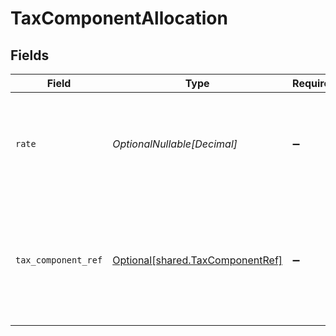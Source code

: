 # TaxComponentAllocation


## Fields

| Field                                                                                            | Type                                                                                             | Required                                                                                         | Description                                                                                      |
| ------------------------------------------------------------------------------------------------ | ------------------------------------------------------------------------------------------------ | ------------------------------------------------------------------------------------------------ | ------------------------------------------------------------------------------------------------ |
| `rate`                                                                                           | *OptionalNullable[Decimal]*                                                                      | :heavy_minus_sign:                                                                               | Tax amount on order line sale as available from source commerce software.                        |
| `tax_component_ref`                                                                              | [Optional[shared.TaxComponentRef]](../../models/shared/taxcomponentref.md)                       | :heavy_minus_sign:                                                                               | Taxes rates reference object depending on the rates being available on source commerce software. |
